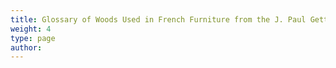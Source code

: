 ```yaml
---
title: Glossary of Woods Used in French Furniture from the J. Paul Getty Museum Collection
weight: 4
type: page
author: 
---
```


